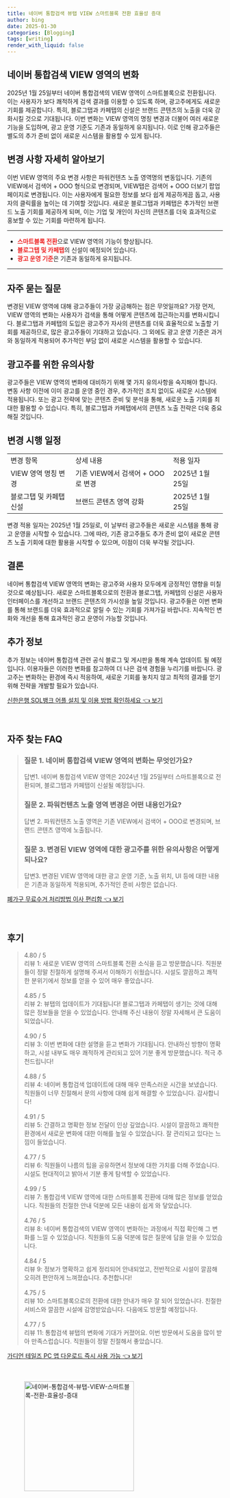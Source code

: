 ```yaml
---
title: 네이버 통합검색 뷰탭 VIEW 스마트블록 전환 효율성 증대
author: bing
date: 2025-01-30
categories: [Blogging]
tags: [writing]
render_with_liquid: false
---
```



<h2 id='네이버 통합검색 VIEW 영역의 변화'>네이버 통합검색 VIEW 영역의 변화</h2>

<p>2025년 1월 25일부터 네이버 통합검색의 VIEW 영역이 스마트블록으로 전환됩니다. 이는 사용자가 보다 쾌적하게 검색 결과를 이용할 수 있도록 하며, 광고주에게도 새로운 기회를 제공합니다. 특히, 블로그탭과 카페탭의 신설은 브랜드 콘텐츠의 노출을 더욱 강화시킬 것으로 기대됩니다. 이번 변화는 VIEW 영역의 명칭 변경과 더불어 여러 새로운 기능을 도입하며, 광고 운영 기준도 기존과 동일하게 유지됩니다. 이로 인해 광고주들은 별도의 추가 준비 없이 새로운 시스템을 활용할 수 있게 됩니다.</p>

<h2 id='변경 사항 자세히 알아보기'>변경 사항 자세히 알아보기</h2>

<p>이번 VIEW 영역의 주요 변경 사항은 파워컨텐츠 노출 영역명의 변동입니다. 기존의 VIEW에서 검색어 + OOO 형식으로 변경되며, VIEW탭은 검색어 + OOO 더보기 팝업 페이지로 변경됩니다. 이는 사용자에게 필요한 정보를 보다 쉽게 제공하게끔 돕고, 사용자의 클릭률을 높이는 데 기여할 것입니다. 새로운 블로그탭과 카페탭은 추가적인 브랜드 노출 기회를 제공하게 되며, 이는 기업 및 개인이 자신의 콘텐츠를 더욱 효과적으로 홍보할 수 있는 기회를 마련하게 됩니다.</p>

<hr />

<ul>
    <li><b><span style="color: #ee2323;">스마트블록 전환</span></b>으로 VIEW 영역의 기능이 향상됩니다.</li>
    <li><b><span style="color: #ee2323;">블로그탭 및 카페탭</span></b>의 신설이 예정되어 있습니다.</li>
    <li><b><span style="color: #ee2323;">광고 운영 기준</span></b>은 기존과 동일하게 유지됩니다.</li>
</ul>

<hr />

<h2 id='자주 묻는 질문'>자주 묻는 질문</h2>

<p>변경된 VIEW 영역에 대해 광고주들이 가장 궁금해하는 점은 무엇일까요? 가장 먼저, VIEW 영역의 변화는 사용자가 검색을 통해 어떻게 콘텐츠에 접근하는지를 변화시킵니다. 블로그탭과 카페탭의 도입은 광고주가 자사의 콘텐츠를 더욱 효율적으로 노출할 기회를 제공하므로, 많은 광고주들이 기대하고 있습니다. 그 외에도 광고 운영 기준은 과거와 동일하게 적용되어 추가적인 부담 없이 새로운 시스템을 활용할 수 있습니다.</p>

<h2 id='광고주를 위한 유의사항'>광고주를 위한 유의사항</h2>

<p>광고주들은 VIEW 영역의 변화에 대비하기 위해 몇 가지 유의사항을 숙지해야 합니다. 변동 사항 이전에 이미 광고를 운영 중인 경우, 추가적인 조치 없이도 새로운 시스템에 적용됩니다. 또는 광고 전략에 맞는 콘텐츠 준비 및 분석을 통해, 새로운 노출 기회를 최대한 활용할 수 있습니다. 특히, 블로그탭과 카페탭에서의 콘텐츠 노출 전략은 더욱 중요해질 것입니다.</p>

<h2 id='변경 시행 일정'>변경 시행 일정</h2>

<table>
    <tr>
        <td>변경 항목</td>
        <td>상세 내용</td>
        <td>적용 일자</td>
    </tr>
    <tr>
        <td>VIEW 영역 명칭 변경</td>
        <td>기존 VIEW에서 검색어 + OOO로 변경</td>
        <td>2025년 1월 25일</td>
    </tr>
    <tr>
        <td>블로그탭 및 카페탭 신설</td>
        <td>브랜드 콘텐츠 영역 강화</td>
        <td>2025년 1월 25일</td>
    </tr>
</table>

<p>변경 적용 일자는 2025년 1월 25일로, 이 날부터 광고주들은 새로운 시스템을 통해 광고 운영을 시작할 수 있습니다. 그에 따라, 기존 광고주들도 추가 준비 없이 새로운 콘텐츠 노출 기회에 대한 활용을 시작할 수 있으며, 이점이 더욱 부각될 것입니다.</p>

<h2 id='결론'>결론</h2>

<p>네이버 통합검색 VIEW 영역의 변화는 광고주와 사용자 모두에게 긍정적인 영향을 미칠 것으로 예상됩니다. 새로운 스마트블록으로의 전환과 블로그탭, 카페탭의 신설은 사용자 인터페이스를 개선하고 브랜드 콘텐츠의 가시성을 높일 것입니다. 광고주들은 이번 변화를 통해 브랜드를 더욱 효과적으로 알릴 수 있는 기회를 가져가길 바랍니다. 지속적인 변화와 개선을 통해 효과적인 광고 운영이 가능할 것입니다.</p>

<h2 id='추가 정보'>추가 정보</h2>

<p>추가 정보는 네이버 통합검색 관련 공식 블로그 및 게시판을 통해 계속 업데이트 될 예정입니다. 이용자들은 이러한 변화를 참고하여 더 나은 검색 경험을 누리기를 바랍니다. 광고주는 변화하는 환경에 즉시 적응하여, 새로운 기회를 놓치지 않고 최적의 결과를 얻기 위해 전략을 개발할 필요가 있습니다.</p>


<p><a class="click-button" title="신한은행 SOL뱅크 어플 설치 및 이용 방법 확인하세요" href="https://purplelist.github.io/posts/%EC%8B%A0%ED%95%9C%EC%9D%80%ED%96%89-SOL%EB%B1%85%ED%81%AC-%EC%96%B4%ED%94%8C-%EC%84%A4%EC%B9%98-%EB%B0%8F-%EC%9D%B4%EC%9A%A9-%EB%B0%A9%EB%B2%95-%ED%99%95%EC%9D%B8%ED%95%98%EC%84%B8%EC%9A%94/" rel="dofollow">신한은행 SOL뱅크 어플 설치 및 이용 방법 확인하세요 👈 보기</a></p><br>
<h2 id='자주_찾는_FAQ'>자주 찾는 FAQ</h2>
<div itemscope="" itemtype="https://schema.org/FAQPage">
<blockquote>
<div itemscope="" itemprop="mainEntity" itemtype="https://schema.org/Question">
<h3 itemprop="name">질문 1. 네이버 통합검색 VIEW 영역의 변화는 무엇인가요?</h3>
<div itemscope="" itemprop="acceptedAnswer" itemtype="https://schema.org/Answer">
<span itemprop="text">
<p>답변1. 네이버 통합검색 VIEW 영역은 2024년 1월 25일부터 스마트블록으로 전환되며, 블로그탭과 카페탭이 신설될 예정입니다.</p>
</span>
</div>
</div>
<div itemscope="" itemprop="mainEntity" itemtype="https://schema.org/Question">
<h3 itemprop="name">질문 2. 파워컨텐츠 노출 영역 변경은 어떤 내용인가요?</h3>
<div itemscope="" itemprop="acceptedAnswer" itemtype="https://schema.org/Answer">
<span itemprop="text">
<p>답변 2. 파워컨텐츠 노출 영역은 기존 VIEW에서 검색어 + OOO로 변경되며, 브랜드 콘텐츠 영역에 노출됩니다.</p>
</span>
</div>
</div>
<div itemscope="" itemprop="mainEntity" itemtype="https://schema.org/Question">
<h3 itemprop="name">질문 3. 변경된 VIEW 영역에 대한 광고주를 위한 유의사항은 어떻게 되나요?</h3>
<div itemscope="" itemprop="acceptedAnswer" itemtype="https://schema.org/Answer">
<span itemprop="text">
<p>답변3. 변경된 VIEW 영역에 대한 광고 운영 기준, 노출 위치, UI 등에 대한 내용은 기존과 동일하게 적용되며, 추가적인 준비 사항은 없습니다.</p>
</span>
</div>
</div>
</blockquote>
</div>
<p><a class="click-button" title="폐가구 무료수거 처리방법 이사 편리함" href="https://purplelist.github.io/posts/%ED%8F%90%EA%B0%80%EA%B5%AC-%EB%AC%B4%EB%A3%8C%EC%88%98%EA%B1%B0-%EC%B2%98%EB%A6%AC%EB%B0%A9%EB%B2%95-%EC%9D%B4%EC%82%AC-%ED%8E%B8%EB%A6%AC%ED%95%A8/" rel="dofollow">폐가구 무료수거 처리방법 이사 편리함 👈 보기</a></p><br>
<h2 id='후기'>후기</h2>
<div itemscope itemtype="https://schema.org/Product">
  <blockquote>
  <div itemprop="review" itemscope itemtype="https://schema.org/Review">
      <div itemprop="reviewRating" itemscope itemtype="https://schema.org/Rating"> <span itemprop="ratingValue">4.80</span> / <span itemprop="bestRating">5</span> </div>
      <span itemprop="reviewBody">리뷰 1: 새로운 VIEW 영역의 스마트블록 전환 소식을 듣고 방문했습니다. 직원분들이 정말 친절하게 설명해 주셔서 이해하기 쉬웠습니다. 시설도 깔끔하고 쾌적한 분위기에서 정보를 얻을 수 있어 매우 좋았습니다.</span>
  </div>
  <br>
  <div itemprop="review" itemscope itemtype="https://schema.org/Review">
      <div itemprop="reviewRating" itemscope itemtype="https://schema.org/Rating"> <span itemprop="ratingValue">4.85</span> / <span itemprop="bestRating">5</span> </div>
      <span itemprop="reviewBody">리뷰 2: 뷰탭의 업데이트가 기대됩니다! 블로그탭과 카페탭이 생기는 것에 대해 많은 정보들을 얻을 수 있었습니다. 안내해 주신 내용이 정말 자세해서 큰 도움이 되었습니다.</span>
  </div>
  <br>
  <div itemprop="review" itemscope itemtype="https://schema.org/Review">
      <div itemprop="reviewRating" itemscope itemtype="https://schema.org/Rating"> <span itemprop="ratingValue">4.90</span> / <span itemprop="bestRating">5</span> </div>
      <span itemprop="reviewBody">리뷰 3: 이번 변화에 대한 설명을 듣고 변화가 기대됩니다. 안내하신 방향이 명확하고, 시설 내부도 매우 쾌적하게 관리되고 있어 기분 좋게 방문했습니다. 적극 추천드립니다!</span>
  </div>
  <br>
  <div itemprop="review" itemscope itemtype="https://schema.org/Review">
      <div itemprop="reviewRating" itemscope itemtype="https://schema.org/Rating"> <span itemprop="ratingValue">4.88</span> / <span itemprop="bestRating">5</span> </div>
      <span itemprop="reviewBody">리뷰 4: 네이버 통합검색 업데이트에 대해 매우 만족스러운 시간을 보냈습니다. 직원들이 너무 친절해서 문의 사항에 대해 쉽게 해결할 수 있었습니다. 감사합니다!</span>
  </div>
  <br>
  <div itemprop="review" itemscope itemtype="https://schema.org/Review">
      <div itemprop="reviewRating" itemscope itemtype="https://schema.org/Rating"> <span itemprop="ratingValue">4.91</span> / <span itemprop="bestRating">5</span> </div>
      <span itemprop="reviewBody">리뷰 5: 간결하고 명확한 정보 전달이 인상 깊었습니다. 시설이 깔끔하고 쾌적한 환경에서 새로운 변화에 대한 이해를 높일 수 있었습니다. 잘 관리되고 있다는 느낌이 들었습니다.</span>
  </div>
  <br>
  <div itemprop="review" itemscope itemtype="https://schema.org/Review">
      <div itemprop="reviewRating" itemscope itemtype="https://schema.org/Rating"> <span itemprop="ratingValue">4.77</span> / <span itemprop="bestRating">5</span> </div>
      <span itemprop="reviewBody">리뷰 6: 직원들이 나름의 팁을 공유하면서 정보에 대한 가치를 더해 주었습니다. 시설도 현대적이고 밝아서 기분 좋게 탐색할 수 있었습니다.</span>
  </div>
  <br>
  <div itemprop="review" itemscope itemtype="https://schema.org/Review">
      <div itemprop="reviewRating" itemscope itemtype="https://schema.org/Rating"> <span itemprop="ratingValue">4.99</span> / <span itemprop="bestRating">5</span> </div>
      <span itemprop="reviewBody">리뷰 7: 통합검색 VIEW 영역에 대한 스마트블록 전환에 대해 많은 정보를 얻었습니다. 직원들의 친절한 안내 덕분에 모든 내용이 쉽게 와 닿았습니다.</span>
  </div>
  <br>
  <div itemprop="review" itemscope itemtype="https://schema.org/Review">
      <div itemprop="reviewRating" itemscope itemtype="https://schema.org/Rating"> <span itemprop="ratingValue">4.76</span> / <span itemprop="bestRating">5</span> </div>
      <span itemprop="reviewBody">리뷰 8: 네이버 통합검색의 VIEW 영역이 변화하는 과정에서 직접 확인해 그 변화를 느낄 수 있었습니다. 직원들의 도움 덕분에 많은 질문에 답을 얻을 수 있었습니다.</span>
  </div>
  <br>
  <div itemprop="review" itemscope itemtype="https://schema.org/Review">
      <div itemprop="reviewRating" itemscope itemtype="https://schema.org/Rating"> <span itemprop="ratingValue">4.84</span> / <span itemprop="bestRating">5</span> </div>
      <span itemprop="reviewBody">리뷰 9: 정보가 명확하고 쉽게 정리되어 안내되었고, 전반적으로 시설이 깔끔해 오히려 편안하게 느껴졌습니다. 추천합니다!</span>
  </div>
  <br>
  <div itemprop="review" itemscope itemtype="https://schema.org/Review">
      <div itemprop="reviewRating" itemscope itemtype="https://schema.org/Rating"> <span itemprop="ratingValue">4.75</span> / <span itemprop="bestRating">5</span> </div>
      <span itemprop="reviewBody">리뷰 10: 스마트블록으로의 전환에 대한 안내가 매우 잘 되어 있었습니다. 친절한 서비스와 깔끔한 시설에 감명받았습니다. 다음에도 방문할 예정입니다.</span>
  </div>
  <br>
  <div itemprop="review" itemscope itemtype="https://schema.org/Review">
      <div itemprop="reviewRating" itemscope itemtype="https://schema.org/Rating"> <span itemprop="ratingValue">4.77</span> / <span itemprop="bestRating">5</span> </div>
      <span itemprop="reviewBody">리뷰 11: 통합검색 뷰탭의 변화에 기대가 커졌어요. 이번 방문에서 도움을 많이 받아 만족스럽습니다. 직원들이 정말 친절해서 좋았습니다.</span>
  </div>
  </blockquote>
</div>
<p><a class="click-button" title="가디언 테일즈 PC 앱 다운로드 즉시 사용 가능" href="https://purplelist.github.io/posts/%EA%B0%80%EB%94%94%EC%96%B8-%ED%85%8C%EC%9D%BC%EC%A6%88-PC-%EC%95%B1-%EB%8B%A4%EC%9A%B4%EB%A1%9C%EB%93%9C-%EC%A6%89%EC%8B%9C-%EC%82%AC%EC%9A%A9-%EA%B0%80%EB%8A%A5/" rel="dofollow">가디언 테일즈 PC 앱 다운로드 즉시 사용 가능 👈 보기</a></p><br>
<figure class="image"><img src="https://purplelist.github.io/assets/img/thumbnail/네이버-통합검색-뷰탭-VIEW-스마트블록-전환-효율성-증대.webp" alt="네이버-통합검색-뷰탭-VIEW-스마트블록-전환-효율성-증대" width="256" height="256"></figure>